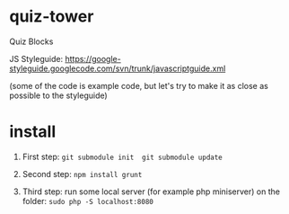 # quiz-tower
Quiz Blocks

JS Styleguide:
https://google-styleguide.googlecode.com/svn/trunk/javascriptguide.xml


(some of the code is example code, but let's try to make it as close as possible to the styleguide)


# install
1. First step: 
`git submodule init 
git submodule update`

2. Second step:
`npm install
grunt
`
3. Third step: run some local server (for example php miniserver) on the folder:
`sudo php -S localhost:8080
`
